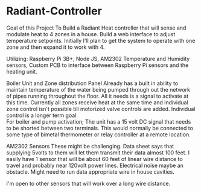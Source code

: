 # Radiant-Controller

Goal of this Project
To Build a Radiant Heat controller that will sense and modulate heat to 4 zones in a house.
Build a web interface to adjust temperature setpoints.  Initially I'll plan to get the system to 
operate with one zone and then expand it to work with 4.

Utilizing:
Raspberry Pi 3B+,
Node JS,
AM2302 Temperature and Humidity sensors,
Custom PCB to interface between Raspberry Pi sensors and the heating unit.

Boiler Unit and Zone distribution Panel
Already has a built in ability to maintain temperature of the water being pumped through out the network
of pipes running throughout the floor. All it needs is a signal to activate at this time.  Currently all zones
receive heat at the same time and individual zone control isn't possible till motorized valve controls are added.
Individual control is a longer term goal.   
For boiler and pump activation;  The unit has a 15 volt DC signal that needs to be shorted between two terminals.  This would
normally be connected to some type of bimetal thermometer or relay controller at a remote location. 

AM2302 Sensors
These might be challenging.  Data sheet says that supplying 5volts to them will let them transmit their data almost 100 feet.
I easily have 1 sensor that will be about 60 feet of linear wire distance to travel and probably near 120volt power lines.  Electrical
noise maybe an obstacle.  Might need to run data appropriate wire in house cavities.

I'm open to other sensors that will work over a long wire distance.
